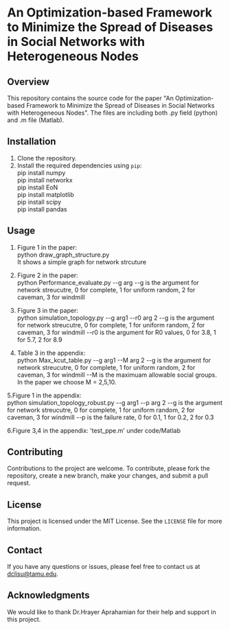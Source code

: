 # An Optimization-based Framework to Minimize the Spread of Diseases in Social Networks with Heterogeneous Nodes

## Overview
This repository contains the source code for the paper "An Optimization-based Framework to Minimize the Spread of Diseases in Social Networks with Heterogeneous Nodes". 
The files are including both .py field (python) and .m file (Matlab). 

## Installation
1. Clone the repository.
2. Install the required dependencies using `pip`:\
pip install numpy\
pip install networkx\
pip install EoN\
pip install matplotlib\
pip install scipy\
pip install pandas



## Usage
1. Figure 1 in the paper:\
python draw_graph_structure.py\
It shows a simple graph for network strcuture

2. Figure 2 in the paper:\
python Performance_evaluate.py --g arg
--g is the argument for network streucutre, 0 for complete, 1 for uniform random, 2 for caveman, 3 for windmill

3. Figure 3 in the paper:\
python simulation_topology.py --g arg1 --r0 arg 2 
--g is the argument for network streucutre, 0 for complete, 1 for uniform random, 2 for caveman, 3 for windmill
--r0 is the argument for R0 values, 0 for 3.8, 1 for 5.7, 2 for 8.9

4. Table 3 in the appendix:\
python Max_kcut_table.py --g arg1 --M arg 2
--g is the argument for network streucutre, 0 for complete, 1 for uniform random, 2 for caveman, 3 for windmill
--M is the maximuam allowable social groups. In the paper we choose M = 2,5,10.

5.Figure 1 in the appendix:\
python simulation_topology_robust.py --g arg1 --p arg 2
--g is the argument for network streucutre, 0 for complete, 1 for uniform random, 2 for caveman, 3 for windmill
--p is the failure rate, 0 for 0.1, 1 for 0.2, 2 for 0.3

6.Figure 3,4 in the appendix:
'test_ppe.m' under code/Matlab

## Contributing
Contributions to the project are welcome. To contribute, please fork the repository, create a new branch, make your changes, and submit a pull request.

## License
This project is licensed under the MIT License. See the `LICENSE` file for more information.

## Contact
If you have any questions or issues, please feel free to contact us at dclisu@tamu.edu.

## Acknowledgments
We would like to thank Dr.Hrayer Aprahamian for their help and support in this project.
